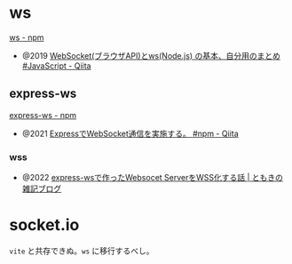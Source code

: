 
# ws
[ws - npm](https://www.npmjs.com/package/ws)

- @2019 [WebSocket(ブラウザAPI)とws(Node.js) の基本、自分用のまとめ #JavaScript - Qiita](https://qiita.com/okumurakengo/items/c497fba7f16b41146d77)

## express-ws
[express-ws - npm](https://www.npmjs.com/package/express-ws)

- @2021 [ExpressでWebSocket通信を実施する。 #npm - Qiita](https://qiita.com/koji0705/items/cf16044c7d825d09d707)

### wss
- @2022 [express-wsで作ったWebsocet ServerをWSS化する話 | ともきの雑記ブログ](https://tomozakki.com/update-to-wss-use-express-ws-lib/)

# socket.io
`vite` と共存できぬ。`ws` に移行するべし。
